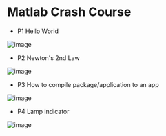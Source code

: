 # Matlab Crash Course

* P1 Hello World

![image](https://user-images.githubusercontent.com/62290677/223713332-2a24ea49-3e3a-49a0-b98d-0aeed6ec262c.png)

* P2 Newton's 2nd Law

![image](https://user-images.githubusercontent.com/62290677/223713451-bc122870-199a-4593-b7e7-714e2137a3dd.png)

* P3 How to compile package/application to an app

![image](https://user-images.githubusercontent.com/62290677/223713634-51c340a9-047f-4450-81fc-3fd1ce9fb235.png)

* P4 Lamp indicator 

![image](https://user-images.githubusercontent.com/62290677/223713759-32486ea8-8f6e-489c-a1bc-e0e317fd11e1.png)
